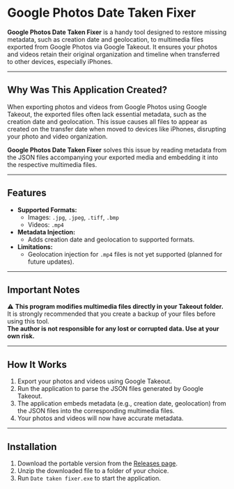 # Google Photos Date Taken Fixer

**Google Photos Date Taken Fixer** is a handy tool designed to restore missing metadata, such as creation date and geolocation, to multimedia files exported from Google Photos via Google Takeout. It ensures your photos and videos retain their original organization and timeline when transferred to other devices, especially iPhones.

---

## Why Was This Application Created?

When exporting photos and videos from Google Photos using Google Takeout, the exported files often lack essential metadata, such as the creation date and geolocation. This issue causes all files to appear as created on the transfer date when moved to devices like iPhones, disrupting your photo and video organization.

**Google Photos Date Taken Fixer** solves this issue by reading metadata from the JSON files accompanying your exported media and embedding it into the respective multimedia files.

---

## Features

- **Supported Formats:**
  - Images: `.jpg`, `.jpeg`, `.tiff`, `.bmp`
  - Videos: `.mp4`
- **Metadata Injection:**
  - Adds creation date and geolocation to supported formats.
- **Limitations:**
  - Geolocation injection for `.mp4` files is not yet supported (planned for future updates).

---

## Important Notes

⚠️ **This program modifies multimedia files directly in your Takeout folder.**  
It is strongly recommended that you create a backup of your files before using this tool.  
**The author is not responsible for any lost or corrupted data. Use at your own risk.**

---

## How It Works

1. Export your photos and videos using Google Takeout.
2. Run the application to parse the JSON files generated by Google Takeout.
3. The application embeds metadata (e.g., creation date, geolocation) from the JSON files into the corresponding multimedia files.
4. Your photos and videos will now have accurate metadata.

---

## Installation

1. Download the portable version from the [Releases page](https://github.com/RadoslawJasinski/Google-Photos-date-taken-fixer/releases/tag/takeout).  
2. Unzip the downloaded file to a folder of your choice.  
3. Run `Date taken fixer.exe` to start the application.  
